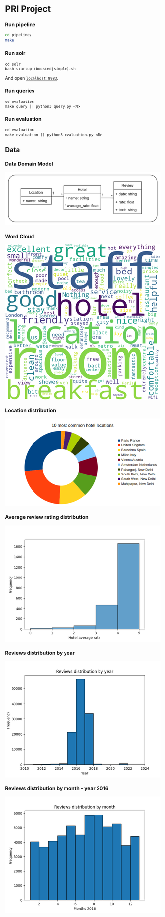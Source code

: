 # PRI Project

### Run pipeline

```bash
cd pipeline/
make
```

### Run solr

```
cd solr
bash startup-(boosted|simple).sh
```

And open [`localhost:8983`](http://localhost:8983).

### Run queries

```
cd evaluation
make query || python3 query.py <N>
```

### Run evaluation

```
cd evaluation
make evaluation || python3 evaluation.py <N>
```

## Data

### Data Domain Model

![UML](./imgs/UML.png)

### Word Cloud

![Reviews WordCloud](./imgs/reviews_wordcloud.png)

### Location distribution

![Locations Distribution](./imgs/location_distribution_v2.png)

### Average review rating distribution

![Average Review Rating Distribution](./imgs/rating_distributions.png)

### Reviews distribution by year

![Reviews distribution by year](./imgs/date_distributions.png)

### Reviews distribution by month - year 2016

![Reviews distribution by year](./imgs/date_distributions_2016.png)